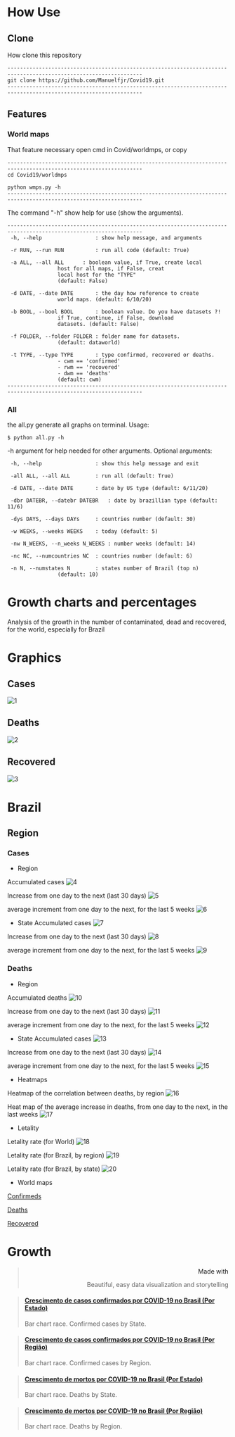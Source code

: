 # How Use

<head>
  <meta charset="UTF-8">
  <meta name="description" content="Free tracking for COVID-19 in world">
  <meta name="keywords" content="HTML,Python">
  <meta name="author" content="Manuel Ferreira Junior">
  <meta name="viewport" content="width=device-width, initial-scale=1.0">
</head> 

## Clone

How clone this repository
```{git}
-----------------------------------------------------------------------------------------------------------------
git clone https://github.com/Manuelfjr/Covid19.git 
-----------------------------------------------------------------------------------------------------------------
```

## Features

### World maps

That feature necessary open cmd in Covid/worldmps, or copy
```{git}
-----------------------------------------------------------------------------------------------------------------
cd Covid19/worldmps

python wmps.py -h
-----------------------------------------------------------------------------------------------------------------
```
The command "-h" show help for use (show the arguments).
```{git}
-----------------------------------------------------------------------------------------------------------------
 -h, --help           		: show help message, and arguments

 -r RUN, --run RUN    		: run all code (default: True)

 -a ALL, --all ALL		: boolean value, if True, create local
				host for all maps, if False, creat
				local host for the "TYPE"
				(default: False)

 -d DATE, --date DATE		: the day how reference to create
				world maps. (default: 6/10/20) 

 -b BOOL, --bool BOOL    	: boolean value. Do you have datasets ?!
			  	if True, continue, if False, download
		 		datasets. (default: False)

 -f FOLDER, --folder FOLDER	: folder name for datasets.
				(default: dataworld)

 -t TYPE, --type TYPE 		: type confirmed, recovered or deaths.
				- cwm == 'confirmed'
				- rwm == 'recovered'
				- dwm == 'deaths'
				(default: cwm)
-----------------------------------------------------------------------------------------------------------------
```

### All 

the all.py generate all graphs on terminal. Usage:

```{git}
$ python all.py -h 
```
-h argument for help needed for other arguments. Optional arguments:
```{git}
 -h, --help            		: show this help message and exit

 -all ALL, --all ALL   		: run all (default: True)

 -d DATE, --date DATE  		: date by US type (default: 6/11/20)

 -dbr DATEBR, --datebr DATEBR	: date by brazillian type (default: 11/6)

 -dys DAYS, --days DAYs   	: countries number (default: 30)

 -w WEEKS, --weeks WEEKS  	: today (default: 5)

 -nw N_WEEKS, --n_weeks N_WEEKS : number weeks (default: 14)

 -nc NC, --numcountries NC 	: countries number (default: 6)

 -n N, --numstates N   		: states number of Brazil (top n) 
				(default: 10)

```
# Growth charts and percentages
Analysis of the growth in the number of contaminated, dead and recovered, for the world, especially for Brazil

# Graphics

## Cases
![1](https://raw.githubusercontent.com/Manuelfjr/Covid19/master/all/confirmedcovid.png)

## Deaths
![2](https://raw.githubusercontent.com/Manuelfjr/Covid19/master/all/deathscovid.png)

## Recovered
![3](https://raw.githubusercontent.com/Manuelfjr/Covid19/master/all/revoredcovid.png)

# Brazil

## Region

### Cases

* Region

Accumulated cases 
![4](https://raw.githubusercontent.com/Manuelfjr/Covid19/master/all/cumconfirmregion.png)

Increase from one day to the next (last 30 days)
![5](https://raw.githubusercontent.com/Manuelfjr/Covid19/master/all/confirmratedaysregion.png)

average increment from one day to the next, for the last 5 weeks
![6](https://raw.githubusercontent.com/Manuelfjr/Covid19/master/all/confirmrateweeksregion.png)

* State
Accumulated cases 
![7](https://raw.githubusercontent.com/Manuelfjr/Covid19/master/all/cumconfirmstate.png)

Increase from one day to the next (last 30 days)
![8](https://raw.githubusercontent.com/Manuelfjr/Covid19/master/all/confirmratedaysstate.png)

average increment from one day to the next, for the last 5 weeks
![9](https://raw.githubusercontent.com/Manuelfjr/Covid19/master/all/confirmrateweeksstate.png)


### Deaths

* Region

Accumulated deaths 
![10](https://raw.githubusercontent.com/Manuelfjr/Covid19/master/all/cumdeathsregion.png)

Increase from one day to the next (last 30 days)
![11](https://raw.githubusercontent.com/Manuelfjr/Covid19/master/all/deathsratedaysregion.png)

average increment from one day to the next, for the last 5 weeks
![12](https://raw.githubusercontent.com/Manuelfjr/Covid19/master/all/deathsrateweeksregion.png)

* State
Accumulated cases 
![13](https://raw.githubusercontent.com/Manuelfjr/Covid19/master/all/cumdeathsstate.png)

Increase from one day to the next (last 30 days)
![14](https://raw.githubusercontent.com/Manuelfjr/Covid19/master/all/deathsratedaysstate.png)

average increment from one day to the next, for the last 5 weeks
![15](https://raw.githubusercontent.com/Manuelfjr/Covid19/master/all/deathsrateweeksstate.png)

* Heatmaps

Heatmap of the correlation between deaths, by region
![16](https://raw.githubusercontent.com/Manuelfjr/Covid19/master/all/heatmapregiondeathscorr.png)

Heat map of the average increase in deaths, from one day to the next, in the last weeks
![17](https://raw.githubusercontent.com/Manuelfjr/Covid19/master/all/heatmapregionweeksdeathscorr.png)

* Letality

Letality rate (for World)
![18](https://raw.githubusercontent.com/Manuelfjr/Covid19/master/all/letalityrate.png)

Letality rate (for Brazil, by region)
![19](https://raw.githubusercontent.com/Manuelfjr/Covid19/master/all/letalityratebrregion.png)

Letality rate (for Brazil, by state)
![20](https://raw.githubusercontent.com/Manuelfjr/Covid19/master/all/letalityratebrstate.png)

* World maps

[Confirmeds]()

[Deaths]()

[Recovered]()

# Growth

<blockquote style='width:100%!;margin-top:4px!important;text-align:right!important;'><a class='flourish-credit' href='https://public.flourish.studio/visualisation/2713318/?utm_source=embed&utm_campaign=visualisation/2713318' target='_top' style='text-decoration:none!important'><img alt='Made with Flourish' src='https://public.flourish.studio/resources/made_with_flourish.svg' style='width:105px!important;height:16px!important;border:none!important;margin:0!important;'> </a><p>Beautiful, easy data visualization and storytelling</p></blockquote>


<blockquote class="embedly-card"><h4><a href="https://public.flourish.studio/visualisation/2702302/">Crescimento de casos confirmados por COVID-19 no Brasil (Por Estado)</a></h4><p>Bar chart race. Confirmed cases by State.</p></blockquote>

<blockquote class="embedly-card"><h4><a href="https://public.flourish.studio/visualisation/2702550/">Crescimento de casos confirmados por COVID-19 no Brasil (Por Região)</a></h4><p>Bar chart race. Confirmed cases by Region.</p></blockquote>

<blockquote class="embedly-card"><h4><a href="https://public.flourish.studio/visualisation/2713318/">Crescimento de mortos por COVID-19 no Brasil (Por Estado)</a></h4><p>Bar chart race. Deaths by State.</p></blockquote>

<blockquote class="embedly-card"><h4><a href="https://public.flourish.studio/visualisation/2713121/">Crescimento de mortos por COVID-19 no Brasil (Por Região)</a></h4><p>Bar chart race. Deaths by Region.</p></blockquote>



